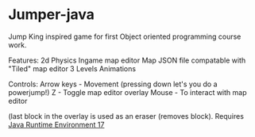 # Jumper-java
Jump King inspired game for first Object oriented programming course work.

Features:
  2d Physics
  Ingame map editor
  Map JSON file compatable with "Tiled" map editor
  3 Levels
  Animations
  
Controls:
  Arrow keys - Movement (pressing down let's you do a powerjump!)
  Z - Toggle map editor overlay
  Mouse - To interact with map editor
  
  (last block in the overlay is used as an eraser (removes block).
  Requires [Java Runtime Environment 17](https://adoptium.net/) 
  
